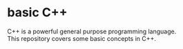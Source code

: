 # basic C++
C++ is a powerful general purpose programming language.<br />
This repository covers some basic concepts in C++.
